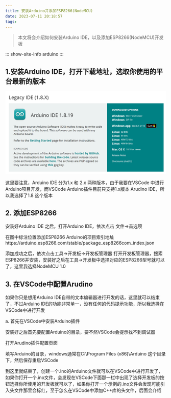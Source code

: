 ```yaml
---
title: 安装Arduino并添加ESP8266(NodeMCU)
date: 2023-07-11 20:18:57
tags:
---
```

> 本文将会介绍如何安装Arduino IDE，以及添加ESP8266(NodeMCU)开发板

::: show-site-info
arduino
:::

## 1.安装Arduino IDE，打开下载地址，选取你使用的平台最新的版本
![下载选项](/images/1.PNG)

  这里要注意，Arduino IDE 分为1.x 和 2.x 两种版本，由于我要在VSCode 中进行Arduino项目开发，而VSCode Arduino插件目前只支持1.x版本 Arudino IDE，所以我选择了1.8 这个版本

## 2. 添加ESP8266
  安装好Arduino IDE 之后，打开Arduino IDE，依次点击 文件->首选项

  在图中标注位置添加ESP8266 Arduino的项目索引地址https://arduino.esp8266.com/stable/package_esp8266com_index.json

  添加成功之后，依次点击工具->开发板->开发板管理器 打开开发板管理器，搜索ESP8266并安装，安装好之后在工具->开发板中选择对应的ESP8266型号就可以了，这里我选择NodeMCU 1.0

## 3. 在VSCode中配置Arudino
  如果你只是想用Arduino IDE自带的文本编辑器进行开发的话，这里就可以结束了，不过Arduino IDE的功能非常单一，没有任何的代码提示功能，所以我选择在VSCode中进行开发

a. 首先在VSCode中安装Arduino插件

  安装好之后首先要配置Arduino的目录，要不然VSCode会提示找不到调试器

  打开Arudino插件配置页面

  填写Arduino的目录，windows通常在C:\Program Files (x86)\Arduino 这个目录下，然后保存重启VSCode

  到这里就结束了，创建一个.ino的Arduino文件就可以在VSCode中进行开发了，如果你打开一个.ino文件，会发现在VSCode下面那一栏中出现了选择开发板的按钮选择你所使用的开发板就可以了，如果你打开一个示例的.ino文件会发现可能引入头文件那里会标红，至于怎么在VSCode中添加C++库的头文件，后面会介绍